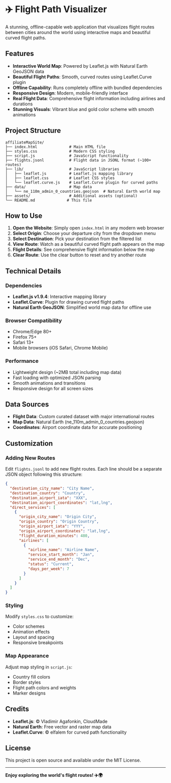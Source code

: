 # ✈️ Flight Path Visualizer

A stunning, offline-capable web application that visualizes flight routes between cities around the world using interactive maps and beautiful curved flight paths.

## Features

- **Interactive World Map**: Powered by Leaflet.js with Natural Earth GeoJSON data
- **Beautiful Flight Paths**: Smooth, curved routes using Leaflet.Curve plugin
- **Offline Capability**: Runs completely offline with bundled dependencies
- **Responsive Design**: Modern, mobile-friendly interface
- **Real Flight Data**: Comprehensive flight information including airlines and durations
- **Stunning Visuals**: Vibrant blue and gold color scheme with smooth animations

## Project Structure

```
affiliateMapSite/
├── index.html              # Main HTML file
├── styles.css              # Modern CSS styling
├── script.js               # JavaScript functionality
├── flights.jsonl           # Flight data in JSONL format (~100+ routes)
├── lib/                    # JavaScript libraries
│   ├── leaflet.js          # Leaflet.js mapping library
│   ├── leaflet.css         # Leaflet CSS styles
│   └── leaflet.curve.js    # Leaflet.Curve plugin for curved paths
├── data/                   # Map data
│   └── ne_110m_admin_0_countries.geojson  # Natural Earth world map
├── assets/                 # Additional assets (optional)
└── README.md              # This file
```

## How to Use

1. **Open the Website**: Simply open `index.html` in any modern web browser
2. **Select Origin**: Choose your departure city from the dropdown menu
3. **Select Destination**: Pick your destination from the filtered list
4. **View Route**: Watch as a beautiful curved flight path appears on the map
5. **Flight Details**: See comprehensive flight information below the map
6. **Clear Route**: Use the clear button to reset and try another route

## Technical Details

### Dependencies
- **Leaflet.js v1.9.4**: Interactive mapping library
- **Leaflet.Curve**: Plugin for drawing curved flight paths
- **Natural Earth GeoJSON**: Simplified world map data for offline use

### Browser Compatibility
- Chrome/Edge 80+
- Firefox 75+
- Safari 13+
- Mobile browsers (iOS Safari, Chrome Mobile)

### Performance
- Lightweight design (~2MB total including map data)
- Fast loading with optimized JSON parsing
- Smooth animations and transitions
- Responsive design for all screen sizes

## Data Sources

- **Flight Data**: Custom curated dataset with major international routes
- **Map Data**: Natural Earth (ne_110m_admin_0_countries.geojson)
- **Coordinates**: Airport coordinate data for accurate positioning

## Customization

### Adding New Routes
Edit `flights.jsonl` to add new flight routes. Each line should be a separate JSON object following this structure:

```json
{
  "destination_city_name": "City Name",
  "destination_country": "Country",
  "destination_airport_iata": "XXX",
  "destination_airport_coordinates": "lat,lng",
  "direct_services": [
    {
      "origin_city_name": "Origin City",
      "origin_country": "Origin Country",
      "origin_airport_iata": "YYY",
      "origin_airport_coordinates": "lat,lng",
      "flight_duration_minutes": 480,
      "airlines": [
        {
          "airline_name": "Airline Name",
          "service_start_month": "Jan",
          "service_end_month": "Dec",
          "status": "Current",
          "days_per_week": 7
        }
      ]
    }
  ]
}
```

### Styling
Modify `styles.css` to customize:
- Color schemes
- Animation effects
- Layout and spacing
- Responsive breakpoints

### Map Appearance
Adjust map styling in `script.js`:
- Country fill colors
- Border styles
- Flight path colors and weights
- Marker designs

## Credits

- **Leaflet.js**: © Vladimir Agafonkin, CloudMade
- **Natural Earth**: Free vector and raster map data
- **Leaflet.Curve**: © elfalem for curved path functionality

## License

This project is open source and available under the MIT License.

---

**Enjoy exploring the world's flight routes! ✈️🌍**
